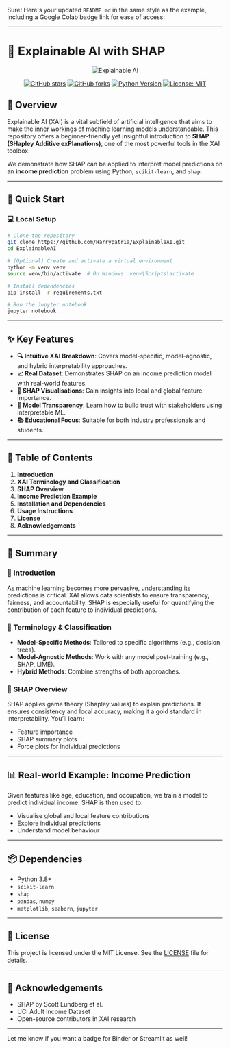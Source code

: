 Sure! Here's your updated `README.md` in the same style as the example, including a Google Colab badge link for ease of access:

---

# 🧠 Explainable AI with SHAP

<div align="center">

![Explainable AI](https://raw.githubusercontent.com/Harrypatria/ExplainableAI/main/assets/xai_banner.png)

[![GitHub stars](https://img.shields.io/github/stars/Harrypatria/ExplainableAI?style=social)](https://github.com/Harrypatria/ExplainableAI/stargazers)
[![GitHub forks](https://img.shields.io/github/forks/Harrypatria/ExplainableAI?style=social)](https://github.com/Harrypatria/ExplainableAI/network/members)
[![Python Version](https://img.shields.io/badge/python-3.8%2B-blue)](https://www.python.org/downloads/)
[![License: MIT](https://img.shields.io/badge/License-MIT-yellow.svg)](https://opensource.org/licenses/MIT)

</div>

## 🌟 Overview

Explainable AI (XAI) is a vital subfield of artificial intelligence that aims to make the inner workings of machine learning models understandable. This repository offers a beginner-friendly yet insightful introduction to **SHAP (SHapley Additive exPlanations)**, one of the most powerful tools in the XAI toolbox.

We demonstrate how SHAP can be applied to interpret model predictions on an **income prediction** problem using Python, `scikit-learn`, and `shap`.

---

## 🚀 Quick Start

### 💻 Local Setup

```bash
# Clone the repository
git clone https://github.com/Harrypatria/ExplainableAI.git
cd ExplainableAI

# (Optional) Create and activate a virtual environment
python -m venv venv
source venv/bin/activate  # On Windows: venv\Scripts\activate

# Install dependencies
pip install -r requirements.txt

# Run the Jupyter notebook
jupyter notebook
```

---

## ✨ Key Features

- **🔍 Intuitive XAI Breakdown**: Covers model-specific, model-agnostic, and hybrid interpretability approaches.
- **📈 Real Dataset**: Demonstrates SHAP on an income prediction model with real-world features.
- **🧮 SHAP Visualisations**: Gain insights into local and global feature importance.
- **🧠 Model Transparency**: Learn how to build trust with stakeholders using interpretable ML.
- **📚 Educational Focus**: Suitable for both industry professionals and students.

---

## 📖 Table of Contents

1. **Introduction**
2. **XAI Terminology and Classification**
3. **SHAP Overview**
4. **Income Prediction Example**
5. **Installation and Dependencies**
6. **Usage Instructions**
7. **License**
8. **Acknowledgements**

---

## 📘 Summary

### 🔹 Introduction

As machine learning becomes more pervasive, understanding its predictions is critical. XAI allows data scientists to ensure transparency, fairness, and accountability. SHAP is especially useful for quantifying the contribution of each feature to individual predictions.

### 🔹 Terminology & Classification

- **Model-Specific Methods**: Tailored to specific algorithms (e.g., decision trees).
- **Model-Agnostic Methods**: Work with any model post-training (e.g., SHAP, LIME).
- **Hybrid Methods**: Combine strengths of both approaches.

### 🔹 SHAP Overview

SHAP applies game theory (Shapley values) to explain predictions. It ensures consistency and local accuracy, making it a gold standard in interpretability. You’ll learn:
- Feature importance
- SHAP summary plots
- Force plots for individual predictions

---

## 📊 Real-world Example: Income Prediction

Given features like age, education, and occupation, we train a model to predict individual income. SHAP is then used to:
- Visualise global and local feature contributions
- Explore individual predictions
- Understand model behaviour

---

## 📦 Dependencies

- Python 3.8+
- `scikit-learn`
- `shap`
- `pandas`, `numpy`
- `matplotlib`, `seaborn`, `jupyter`

---

## 📜 License

This project is licensed under the MIT License. See the [LICENSE](LICENSE) file for details.

---

## 🙏 Acknowledgements

- SHAP by Scott Lundberg et al.
- UCI Adult Income Dataset
- Open-source contributors in XAI research

---

Let me know if you want a badge for Binder or Streamlit as well!
